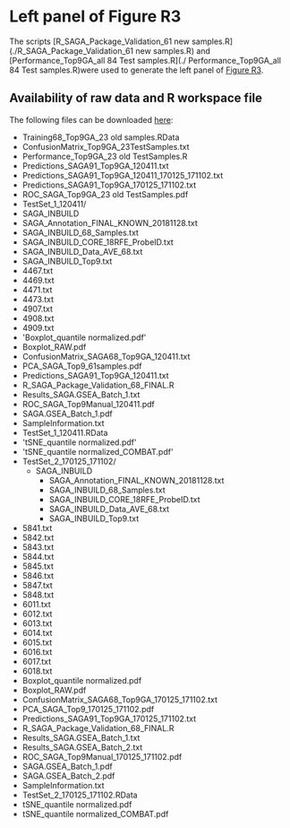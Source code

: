 # Left panel of Figure R3
The scripts [R_SAGA_Package_Validation_61 new samples.R](./R_SAGA_Package_Validation_61 new samples.R) and [Performance_Top9GA_all 84 Test samples.R](./ Performance_Top9GA_all 84 Test samples.R)were used to generate the left panel of [Figure R3](../Performances_TestSets_SAGAold.png).
## Availability of raw data and R workspace file

The following files can be downloaded [here]( https://owncloud.gwdg.de/index.php/s/X96Qky3BNxdj2Wt):
*	Training68_Top9GA_23 old samples.RData
*	ConfusionMatrix_Top9GA_23TestSamples.txt
*	Performance_Top9GA_23 old TestSamples.R
*	Predictions_SAGA91_Top9GA_120411.txt
*	Predictions_SAGA91_Top9GA_120411_170125_171102.txt
*	Predictions_SAGA91_Top9GA_170125_171102.txt
*	ROC_SAGA_Top9GA_23 old TestSamples.pdf
*	TestSet_1_120411/
*	SAGA_INBUILD
*	SAGA_Annotation_FINAL_KNOWN_20181128.txt
*	SAGA_INBUILD_68_Samples.txt
*	SAGA_INBUILD_CORE_18RFE_ProbeID.txt
*	SAGA_INBUILD_Data_AVE_68.txt
*	SAGA_INBUILD_Top9.txt
*	4467.txt
*	4469.txt
*	4471.txt
*	4473.txt
*	4907.txt
*	4908.txt
*	4909.txt
*	'Boxplot_quantile normalized.pdf'
*	Boxplot_RAW.pdf
*	ConfusionMatrix_SAGA68_Top9GA_120411.txt
*	PCA_SAGA_Top9_61samples.pdf
*	Predictions_SAGA91_Top9GA_120411.txt
*	R_SAGA_Package_Validation_68_FINAL.R
*	Results_SAGA.GSEA_Batch_1.txt
*	ROC_SAGA_Top9Manual_120411.pdf
*	SAGA.GSEA_Batch_1.pdf
*	SampleInformation.txt
*	TestSet_1_120411.RData
*	'tSNE_quantile normalized.pdf'
*	'tSNE_quantile normalized_COMBAT.pdf'
*	TestSet_2_170125_171102/ 
     *	SAGA_INBUILD
         *	SAGA_Annotation_FINAL_KNOWN_20181128.txt
         *	SAGA_INBUILD_68_Samples.txt
         *	SAGA_INBUILD_CORE_18RFE_ProbeID.txt
         *	SAGA_INBUILD_Data_AVE_68.txt
         *	SAGA_INBUILD_Top9.txt
*	5841.txt
*	5842.txt
*	5843.txt
*	5844.txt
*	5845.txt
*	5846.txt
*	5847.txt
*	5848.txt
*	6011.txt
*	6012.txt
*	6013.txt
*	6014.txt
*	6015.txt
*	6016.txt
*	6017.txt
*	6018.txt
*	Boxplot_quantile normalized.pdf
*	Boxplot_RAW.pdf
*	ConfusionMatrix_SAGA68_Top9GA_170125_171102.txt
*	PCA_SAGA_Top9_170125_171102.pdf
*	Predictions_SAGA91_Top9GA_170125_171102.txt
*	R_SAGA_Package_Validation_68_FINAL.R
*	Results_SAGA.GSEA_Batch_1.txt
*	Results_SAGA.GSEA_Batch_2.txt
*	ROC_SAGA_Top9Manual_170125_171102.pdf
*	SAGA.GSEA_Batch_1.pdf
*	SAGA.GSEA_Batch_2.pdf
*	SampleInformation.txt
*	TestSet_2_170125_171102.RData
*	tSNE_quantile normalized.pdf
*	tSNE_quantile normalized_COMBAT.pdf
